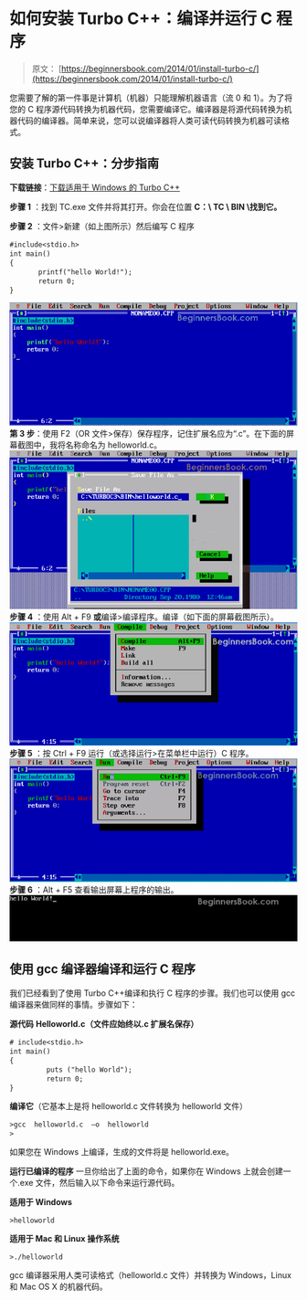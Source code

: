 # 如何安装 Turbo C++：编译并运行 C 程序

> 原文： [https://beginnersbook.com/2014/01/install-turbo-c/](https://beginnersbook.com/2014/01/install-turbo-c/)

您需要了解的第一件事是计算机（机器）只能理解机器语言（流 0 和 1）。为了将您的 C 程序源代码转换为机器代码，您需要编译它。编译器是将源代码转换为机器代码的编译器。简单来说，您可以说编译器将人类可读代码转换为机器可读格式。

## 安装 Turbo C++：分步指南

**下载链接**：[下载适用于 Windows 的 Turbo C++](https://download.cnet.com/TurboC-for-Windows/3000-2212_4-75786077.html)

**步骤 1** ：找到 TC.exe 文件并将其打开。你会在位置 **C：\ TC \ BIN \找到它。**

**步骤 2** ：文件&gt;新建（如上图所示）然后编写 C 程序

```
#include<stdio.h>
int main()
{
       printf("hello World!");
       return 0;
}
```

![first-C-program](img/8153ad8938e1406e575b973426e74cde.jpg)
**第 3 步**：使用 F2（OR 文件&gt;保存）保存程序，记住扩展名应为“.c”。在下面的屏幕截图中，我将名称命名为 helloworld.c。
![save C program](img/fe7594daef99ba9dc694790d8205c933.jpg)
**步骤 4** ：使用 Alt + F9 **或**编译&gt;编译程序。编译（如下面的屏幕截图所示）。
![compile C program](img/86097aaf3fb2a76322a03bdb2d58341c.jpg)
**步骤 5** ：按 Ctrl + F9 运行（或选择运行&gt;在菜单栏中运行）C 程序。
![run C program](img/9fc01d8374049649dfc9c87676d50962.jpg)
**步骤 6** ：Alt + F5 查看输出屏幕上程序的输出。
![output](img/808eaa3a22ef94482163dfc08ade399c.jpg)

## 使用 gcc 编译器编译和运行 C 程序

我们已经看到了使用 Turbo C++编译和执行 C 程序的步骤。我们也可以使用 gcc 编译器来做同样的事情。步骤如下：

**源代码** **Helloworld.c（文件应始终以.c 扩展名保存）**

```
# include<stdio.h>
int main()
{
         puts ("hello World");
         return 0;
}
```

**编译它**（它基本上是将 helloworld.c 文件转换为 helloworld 文件）

```
>gcc  helloworld.c  –o  helloworld
>
```

如果您在 Windows 上编译，生成的文件将是 helloworld.exe。

**运行已编译的程序**
一旦你给出了上面的命令，如果你在 Windows 上就会创建一个.exe 文件，然后输入以下命令来运行源代码。

**适用于 Windows**

```
>helloworld
```

**适用于 Mac 和 Linux 操作系统**

```
>./helloworld
```

gcc 编译器采用人类可读格式（helloworld.c 文件）并转换为 Windows，Linux 和 Mac OS X 的机器代码。
